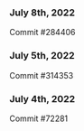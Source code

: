 ### July 8th, 2022

Commit #284406

### July 5th, 2022

Commit #314353


### July 4th, 2022

Commit #72281
